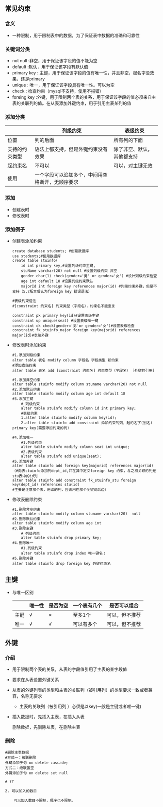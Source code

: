 ## 常见约束

### 含义

*   一种限制，用于限制表中的数据，为了保证表中数据的准确和可靠性

### 关键词分类

* not null :非空，用于保证该字段的值不能为空
* default  :默认，用于保证该字段有默认值
* primary key  : 主键，用于保证该字段的值有唯一性，并且非空，起名字没效果，还是primary
* unique : 唯一，用于保证该字段具有唯一性。可以为空
* check : 检查约束（mysql不支持，使用不报错）
* foreing key :外键，用于限制两个表的关系，用于保证该字段的值必须来自主表的关联列的值。在从表添加外键约束，用于引用主表某列的值



### 添加分类

|                | 列级约束                                         | 表级约束                   |
| -------------- | ------------------------------------------------ | -------------------------- |
| 位置           | 列的后面                                         | 所有列的下面               |
| 支持的约束类型 | 语法上都支持，但是外键约束没有效果               | 除了非空、默认，其他都支持 |
| 起约束名       | 不可以                                           | 可以，对主键无效           |
| 使用           | 一个字段可以追加多个，中间用空格断开，无顺序要求 |                            |

### 添加

* 创建表时
* 修改表时

### 添加例子

*   创建表添加约束

    ```mysql
    create database students; #创建数据库
    use stedents;#使用数据库
    create table stuinfo(
    	id int primary key,#设置列级约束主键,
        stuName varchar(20) not null #设置列级约束 非空
        gender char(1) check(gender='男' or gender='女') #设计列级约束检查
        age int default 18 #设置列级约束默认
        majorId int foreign key references major(id) #列级约束外键，但是不支持（5.7版本后认为foreign key 错误语法）
        
    #表级约束语法
    #[constraint 约束名] 约束类型（字段名），约束名不能重复
        
    constraint pk primary key(id)#设置表级主键
    constraint up unique(seat) #设置表级唯一键
    constraint ck check(gender='男'or gender='女')#设置表级检查
    constraint fk_stuinfo_major foreign key(majorid) references major(id)#表级外键 
    ```

*   修改表时添加约束

    ```mysql
    #1.添加列级约束
    alter table 表名 modify column 字段名 字段类型 新约束
    #添加表级约束
    alter table 表名 add [constraint 约束名] 约束类型（字段名） [外键的引用]
    
    #1.添加非空约束
    alter table stuinfo modify column stuname varchar(20) not null
    #2.添加默认约束
    alter table stuinfo modify column age int default 18
    #3.添加主键
    	# 列级约束
    	alter table stuinfo modify column id int primary key;
    	#表级约束
    	1.alter table stuinfo modify column key(id);
    	2.alter table stuinfo add constraint 添加约束的列，起的名字(别名) primary key(需要添加约束的列)
    	
    #4.添加唯一
    	#1.列级约束
    	alter table stuinfo modify column seat int unique;
    	#2.表级约束
    	alter table stuinfo add unique(seat);
    #5.添加外键
    alter table stuinfo add foreign key(majorid) references major(id)
    （#向表stuinfo添加列dept_id,并在其中定义foreign key 约束，与之相关联的列是stu表中的id列
    alter table stuinfo add constraint fk_stuinfo_stu foreign key(dept_id) references stu(id)
    #主要是注意那个表，用谁的列，应该用在那个关键词后边）	
    ```

*   修改表删除约束

    ```mysql
    #1.删除非空约束
    alter table stuinfo modify column stuname varchar(20)  null
    #2.删除默认约束
    alter table stuinfo modify column age int
    #3.删除主键
    	# 列级约束
    	alter table stuinfo drop primary key;
    #4.删除唯一
    	#1.列级约束
    	alter table stuinfo drop index 唯一键名；
    #5.删除外键
    alter table stuinfo drop foreign key 外键约束名
    ```

## 主键

*   与唯一区别

    

    |      | 唯一性 | 是否为空 | 一个表有几个 | 是否可以组合   |
    | ---- | ------ | -------- | ------------ | -------------- |
    | 主键 | √      | ×        | 至多1个      | 可以，但不推荐 |
    | 唯一 | √      | √        | 可以有多个   | 可以，但不推荐 |

## 外键

### 介绍

*   用于限制两个表的关系，从表的字段值引用了主表的某字段值

* 要求在从表设置外键关系

* 从表的外键列表的类型和主表的关联列（被引用列）的类型要求一致或者兼容，名称无要求

    * 主表的关联列（被引用列 ）必须是以key(一般是主键或者唯一键)

* 插入数据时，先插入主表，在插入从表

    删除数据，先删除从表，在删除主表



### 删除

```mysql
#删除主表数据
#方式一：级联删除
外键添加子句 on delete cascade;
方式二：级联置空
外键添加子句 on delete set null

# ??

2. 可以加入的数目

    可以加入数目不限制，顺序也不限制。
```



